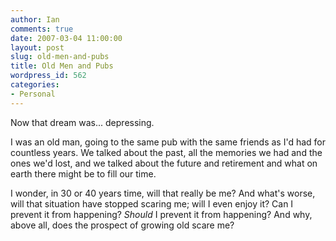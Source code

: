 ```yaml
---
author: Ian
comments: true
date: 2007-03-04 11:00:00
layout: post
slug: old-men-and-pubs
title: Old Men and Pubs
wordpress_id: 562
categories:
- Personal
---
```


Now that dream was... depressing.  

I was an old man, going to the same pub with the same friends as I'd had for countless years.  We talked about the past, all the memories we had and the ones we'd lost, and we talked about the future and retirement and what on earth there might be to fill our time.  

I wonder, in 30 or 40 years time, will that really be me?  And what's worse, will that situation have stopped scaring me; will I even enjoy it?  Can I prevent it from happening?  *Should* I prevent it from happening?  And why, above all, does the prospect of growing old scare me?
